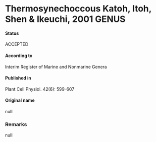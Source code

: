# Thermosynechoccous Katoh, Itoh, Shen & Ikeuchi, 2001 GENUS

#### Status
ACCEPTED

#### According to
Interim Register of Marine and Nonmarine Genera

#### Published in
Plant Cell Physiol. 42(6): 599-607

#### Original name
null

### Remarks
null